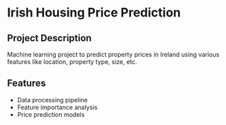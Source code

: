 # Irish Housing Price Prediction

## Project Description
Machine learning project to predict property prices in Ireland using various features like location, property type, size, etc.

## Features
- Data processing pipeline
- Feature importance analysis
- Price prediction models
